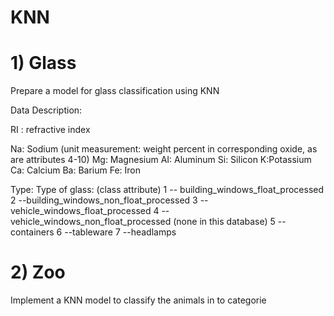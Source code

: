 # KNN

# 1) Glass

  Prepare a model for glass classification using KNN

Data Description:

RI : refractive index

Na: Sodium (unit measurement: weight percent in corresponding oxide, as are attributes 4-10)
Mg: Magnesium
AI: Aluminum
Si: Silicon
K:Potassium
Ca: Calcium
Ba: Barium
Fe: Iron

Type: Type of glass: (class attribute)
 1 -- building_windows_float_processed
 2 --building_windows_non_float_processed
 3 --vehicle_windows_float_processed
 4 --vehicle_windows_non_float_processed (none in this database)
 5 --containers
 6 --tableware
 7 --headlamps

# 2) Zoo
  Implement a KNN model to classify the animals in to categorie
